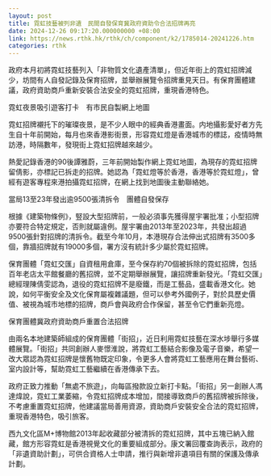 ```yaml
---
layout: post
title: 霓虹技藝被列非遺　民間自發保育冀政府資助令合法招牌再亮
date: 2024-12-26 09:17:20.000000000 +08:00
link: https://news.rthk.hk/rthk/ch/component/k2/1785014-20241226.htm
categories: rthk
---
```


政府本月初將霓虹技藝列入「非物質文化遺產清單」，但近年街上的霓虹招牌減少，坊間有人自發記錄及保育招牌，並舉辦展覽令招牌重見天日。有保育團體建議，政府資助商戶重新安裝合法安全的霓虹招牌，重現香港特色。

霓虹夜景吸引遊客打卡　有市民自製網上地圖

霓虹招牌襯托下的璀璨夜景，是不少人眼中的經典香港畫面。内地攝影愛好者方先生自十年前開始，每月也來香港影街景，形容霓虹燈是香港城市的標誌，疫情時無訪港，時隔數年，發現街上霓虹招牌越來越少。

熱愛記錄香港的90後譚雅蔚，三年前開始製作網上霓虹地圖，為現存的霓虹招牌留倩影，亦標記已拆走的招牌。她認為「霓虹燈等於香港，香港等於霓虹燈」，曾經有遊客專程來港拍攝霓虹招牌，在網上找到地圖後主動聯絡她。

當局13至23年發出逾9500張清拆令　團體自發保存

根據《建築物條例》，竪設大型招牌前，一般必須事先獲得屋宇署批准；小型招牌亦要符合特定規定，否則就屬違例。屋宇署由2013年至2023年，共發出超過9500張針對招牌的清拆令。截至今年10月，本港現存合法伸出式招牌有3500多個，靠牆招牌就有19000多個，署方沒有統計多少屬於霓虹招牌。

保育團體「霓虹交匯」自資租用倉庫，至今保存約70個被拆除的霓虹招牌，包括百年老店太平館餐廳的舊招牌，並不定期舉辦展覽，讓招牌重新發光。「霓虹交匯」總經理陳倩雯認為，退役的霓虹招牌不是廢鐵，而是工藝品，盛載香港文化。她說，如何平衡安全及文化保育屬複雜議題，但可以參考外國例子，對於具歷史價值、被視為城市地標的招牌，商戶會與政府合作保留，甚至令它們重新亮燈。

保育團體冀政府資助商戶重置合法招牌

由兩名本地建築師組成的保育團體「街招」，近日利用霓虹技藝在深水埗舉行多媒體展覽。「街招」共同創辦人麥憬淮說，將霓虹工藝結合影像及電子音樂，希望一改大眾認為霓虹招牌是懷舊物既定印象，令更多人會將霓虹工藝應用在舞台藝術、室内設計等，幫助霓虹工藝繼續在香港傳承下去。

政府正致力推動「無處不旅遊」，向每區撥款設立新打卡點。「街招」另一創辦人馮達煒說，霓虹工業萎縮，令霓虹招牌成本增加，間接導致商戶的舊招牌被拆除後，不考慮重置霓虹招牌，他建議當局善用資源，資助商戶安裝安全合法的霓虹招牌，重現香港特色，吸引旅客。

西九文化區M+博物館2013年起收藏部分被清拆的霓虹招牌，其中五塊已納入館藏，館方形容霓虹是香港視覺文化的重要組成部分。康文署回覆查詢表示，政府的「非遺資助計劃」，可供合資格人士申請，推行與新增非遺項目有關的保護及傳承計劃。

